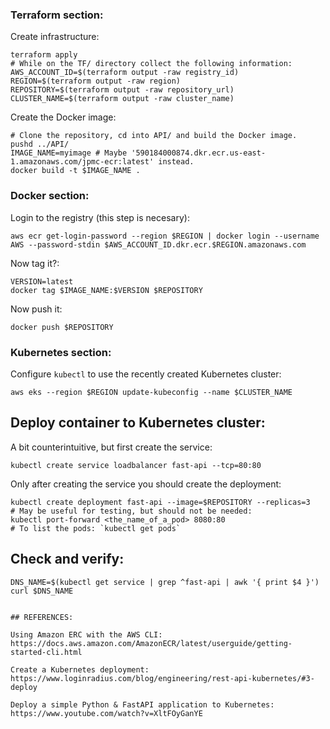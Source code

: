 ### Terraform section:

Create infrastructure:
```
terraform apply
# While on the TF/ directory collect the following information:
AWS_ACCOUNT_ID=$(terraform output -raw registry_id)
REGION=$(terraform output -raw region)
REPOSITORY=$(terraform output -raw repository_url)
CLUSTER_NAME=$(terraform output -raw cluster_name)
```

Create the Docker image:
```
# Clone the repository, cd into API/ and build the Docker image.
pushd ../API/
IMAGE_NAME=myimage # Maybe '590184000874.dkr.ecr.us-east-1.amazonaws.com/jpmc-ecr:latest' instead.
docker build -t $IMAGE_NAME .
```

### Docker section:
Login to the registry (this step is necesary):
```
aws ecr get-login-password --region $REGION | docker login --username AWS --password-stdin $AWS_ACCOUNT_ID.dkr.ecr.$REGION.amazonaws.com
```

Now tag it?:
```
VERSION=latest
docker tag $IMAGE_NAME:$VERSION $REPOSITORY
```

Now push it:
```
docker push $REPOSITORY
```

### Kubernetes section:
Configure `kubectl` to use the recently created Kubernetes cluster:
```
aws eks --region $REGION update-kubeconfig --name $CLUSTER_NAME
```

## Deploy container to Kubernetes cluster:

A bit counterintuitive, but first create the service:
```
kubectl create service loadbalancer fast-api --tcp=80:80
```

Only after creating the service you should create the deployment:
```
kubectl create deployment fast-api --image=$REPOSITORY --replicas=3
# May be useful for testing, but should not be needed:
kubectl port-forward <the_name_of_a_pod> 8080:80
# To list the pods: `kubectl get pods`
```

## Check and verify:
```
DNS_NAME=$(kubectl get service | grep ^fast-api | awk '{ print $4 }')
curl $DNS_NAME


## REFERENCES:

Using Amazon ERC with the AWS CLI:
https://docs.aws.amazon.com/AmazonECR/latest/userguide/getting-started-cli.html

Create a Kubernetes deployment:
https://www.loginradius.com/blog/engineering/rest-api-kubernetes/#3-deploy

Deploy a simple Python & FastAPI application to Kubernetes:
https://www.youtube.com/watch?v=XltFOyGanYE